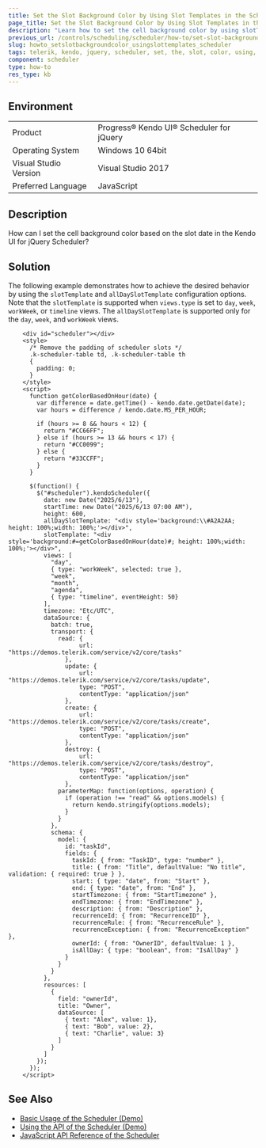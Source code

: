 ```yaml
---
title: Set the Slot Background Color by Using Slot Templates in the Scheduler
page_title: Set the Slot Background Color by Using Slot Templates in the Scheduler
description: "Learn how to set the cell background color by using slotTemplate and allDaySlotTemplate, based on the slot date, in a Kendo UI for jQuery Scheduler component."
previous_url: /controls/scheduling/scheduler/how-to/set-slot-background-color-using-slot-templates, /controls/scheduling/scheduler/how-to/appearance/set-slot-background-color-using-slot-templates
slug: howto_setslotbackgroundcolor_usingslottemplates_scheduler
tags: telerik, kendo, jquery, scheduler, set, the, slot, color, using, templates
component: scheduler
type: how-to
res_type: kb
---
```


## Environment

<table>
 <tr>
  <td>Product</td>
  <td>Progress® Kendo UI® Scheduler for jQuery</td>
 </tr>
 <tr>
  <td>Operating System</td>
  <td>Windows 10 64bit</td>
 </tr>
 <tr>
  <td>Visual Studio Version</td>
  <td>Visual Studio 2017</td>
 </tr>
 <tr>
  <td>Preferred Language</td>
  <td>JavaScript</td>
 </tr>
</table>

## Description

How can I set the cell background color based on the slot date in the Kendo UI for jQuery Scheduler?

## Solution

The following example demonstrates how to achieve the desired behavior by using the `slotTemplate` and `allDaySlotTemplate` configuration options. Note that the `slotTemplate` is supported when `views.type` is set to `day`, `week`, `workWeek`, or `timeline` views. The `allDaySlotTemplate` is supported only for the `day`, `week`, and `workWeek` views.

```dojo
    <div id="scheduler"></div>
    <style>
      /* Remove the padding of scheduler slots */
      .k-scheduler-table td, .k-scheduler-table th
      {
        padding: 0;
      }
    </style>
    <script>
      function getColorBasedOnHour(date) {
        var difference = date.getTime() - kendo.date.getDate(date);
        var hours = difference / kendo.date.MS_PER_HOUR;

        if (hours >= 8 && hours < 12) {
          return "#CC66FF";
        } else if (hours >= 13 && hours < 17) {
          return "#CC0099";
        } else {
          return "#33CCFF";
        }
      }

      $(function() {
        $("#scheduler").kendoScheduler({
          date: new Date("2025/6/13"),
          startTime: new Date("2025/6/13 07:00 AM"),
          height: 600,
          allDaySlotTemplate: "<div style='background:\\#A2A2AA; height: 100%;width: 100%;'></div>",
          slotTemplate: "<div style='background:#=getColorBasedOnHour(date)#; height: 100%;width: 100%;'></div>",
          views: [
            "day",
            { type: "workWeek", selected: true },
            "week",
            "month",
            "agenda",
            { type: "timeline", eventHeight: 50}
          ],
          timezone: "Etc/UTC",
          dataSource: {
            batch: true,
            transport: {
              read: {
                    url: "https://demos.telerik.com/service/v2/core/tasks"
                },
                update: {
                    url: "https://demos.telerik.com/service/v2/core/tasks/update",
                    type: "POST",
                    contentType: "application/json"
                },
                create: {
                    url: "https://demos.telerik.com/service/v2/core/tasks/create",
                    type: "POST",
                    contentType: "application/json"
                },
                destroy: {
                    url: "https://demos.telerik.com/service/v2/core/tasks/destroy",
                    type: "POST",
                    contentType: "application/json"
                },
              parameterMap: function(options, operation) {
                if (operation !== "read" && options.models) {
                  return kendo.stringify(options.models);
                }
              }
            },
            schema: {
              model: {
                id: "taskId",
                fields: {
                  taskId: { from: "TaskID", type: "number" },
                  title: { from: "Title", defaultValue: "No title", validation: { required: true } },
                  start: { type: "date", from: "Start" },
                  end: { type: "date", from: "End" },
                  startTimezone: { from: "StartTimezone" },
                  endTimezone: { from: "EndTimezone" },
                  description: { from: "Description" },
                  recurrenceId: { from: "RecurrenceID" },
                  recurrenceRule: { from: "RecurrenceRule" },
                  recurrenceException: { from: "RecurrenceException" },
                  ownerId: { from: "OwnerID", defaultValue: 1 },
                  isAllDay: { type: "boolean", from: "IsAllDay" }
                }
              }
            }
          },
          resources: [
            {
              field: "ownerId",
              title: "Owner",
              dataSource: [
                { text: "Alex", value: 1},
                { text: "Bob", value: 2},
                { text: "Charlie", value: 3}
              ]
            }
          ]
        });
      });
    </script>
```

## See Also

* [Basic Usage of the Scheduler (Demo)](https://demos.telerik.com/kendo-ui/scheduler/index)
* [Using the API of the Scheduler (Demo)](https://demos.telerik.com/kendo-ui/scheduler/api)
* [JavaScript API Reference of the Scheduler](/api/javascript/ui/scheduler)
